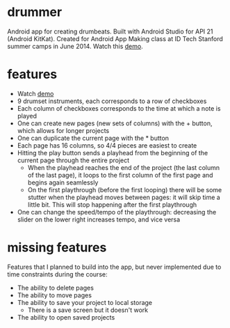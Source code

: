 # drummer
Android app for creating drumbeats.
Built with Android Studio for API 21 (Android KitKat).
Created for Android App Making class at ID Tech Stanford summer camps in June 2014.
Watch this [demo](https://www.youtube.com/watch?v=3RtFNokTpac).

# features
 - Watch [demo](https://www.youtube.com/watch?v=3RtFNokTpac)
 - 9 drumset instruments, each corresponds to a row of checkboxes
 - Each column of checkboxes corresponds to the time at which a note is played
 - One can create new pages (new sets of columns) with the + button, which allows for longer projects
 - One can duplicate the current page with the * button
 - Each page has 16 columns, so 4/4 pieces are easiest to create
 - Hitting the play button sends a playhead from the beginning of the current page through the entire project
    - When the playhead reaches the end of the project (the last column of the last page), it loops to the first column of the first page and begins again seamlessly
    - On the first playthrough (before the first looping) there will be some stutter when the playhead moves between pages: it will skip time a little bit. This will stop happening after the first playthrough
 - One can change the speed/tempo of the playthrough: decreasing the slider on the lower right increases tempo, and vice versa

# missing features
Features that I planned to build into the app, but never implemented due to time constraints during the course:
 - The ability to delete pages
 - The ability to move pages
 - The ability to save your project to local storage
    - There is a save screen but it doesn't work
 - The ability to open saved projects
